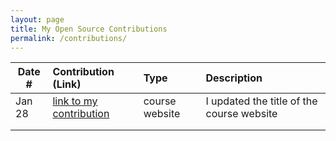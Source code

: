 ```yaml
---
layout: page
title: My Open Source Contributions
permalink: /contributions/
---
```


<!--
Type of the contribution should be "Wikipedia edit", "OpenStreet Map feature", "Documentation", "Course website", "Blog",
"Browser Add-on", etc.

The description should include a brief summary of what you did.

The link should bring us to a public page that shows your contribution. 

Replace the first row with your own contribution. 

-->





| Date #       | Contribution (Link)  | Type  | Description |
|---|:---|:---|:---|
| Jan 28   | [link to my contribution](https://github.com/hminsky2002/ossd/commit/3afa8bad3c106df2fe88948f7629139932588084)    | course website    |   I updated the title of the course website    |
|     |     |     |      |
|     |     |     |      |

